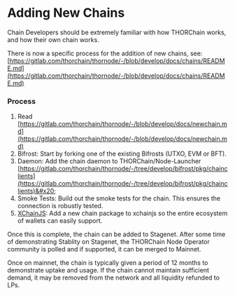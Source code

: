 # Adding New Chains

Chain Developers should be extremely familiar with how THORChain works, and how their own chain works. &#x20;

There is now a specific process for the addition of new chains, see: [https://gitlab.com/thorchain/thornode/-/blob/develop/docs/chains/README.md](https://gitlab.com/thorchain/thornode/-/blob/develop/docs/chains/README.md)

### Process

1. Read [https://gitlab.com/thorchain/thornode/-/blob/develop/docs/newchain.md](https://gitlab.com/thorchain/thornode/-/blob/develop/docs/newchain.md)
2. Bifrost: Start by forking one of the existing Bifrosts (UTXO, EVM or BFT).&#x20;
3. Daemon: Add the chain daemon to THORChain/Node-Launcher [https://gitlab.com/thorchain/thornode/-/tree/develop/bifrost/pkg/chainclients](https://gitlab.com/thorchain/thornode/-/tree/develop/bifrost/pkg/chainclients)&#x20;
4. Smoke Tests: Build out the smoke tests for the chain. This ensures the connection is robustly tested.&#x20;
5. [XChainJS](https://github.com/xchainjs/xchainjs-lib): Add a new chain package to xchainjs so the entire ecosystem of wallets can easily support.&#x20;

Once this is complete, the chain can be added to Stagenet. After some time of demonstrating Stablity on Stagenet, the THORChain Node Operator community is polled and if supported, it can be merged to Mainnet.&#x20;

Once on mainnet, the chain is typically given a period of 12 months to demonstrate uptake and usage. If the chain cannot maintain sufficient demand, it may be removed from the network and all liquidity refunded to LPs.&#x20;
